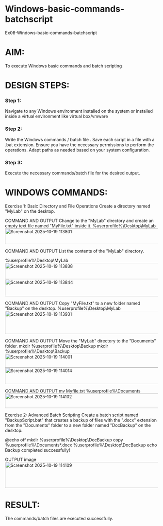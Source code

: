 # Windows-basic-commands-batchscript
Ex08-Windows-basic-commands-batchscript

# AIM:
To execute Windows basic commands and batch scripting

# DESIGN STEPS:

### Step 1:

Navigate to any Windows environment installed on the system or installed inside a virtual environment like virtual box/vmware 

### Step 2:

Write the Windows commands / batch file . Save each script in a file with a .bat extension. Ensure you have the necessary permissions to perform the operations. Adapt paths as needed based on your system configuration.
### Step 3:

Execute the necessary commands/batch file for the desired output. 




# WINDOWS COMMANDS:
Exercise 1: Basic Directory and File Operations
Create a directory named "MyLab" on the desktop.

COMMAND AND OUTPUT
Change to the "MyLab" directory and create an empty text file named "MyFile.txt" inside it. %userprofile%\Desktop\MyLab
<img width="842" height="52" alt="Screenshot 2025-10-19 113801" src="https://github.com/user-attachments/assets/938ffaf1-4793-45a0-86b3-c4e8c508e5b4" />


COMMAND AND OUTPUT
List the contents of the "MyLab" directory.

%userprofile%\Desktop\MyLab 
<img width="835" height="53" alt="Screenshot 2025-10-19 113838" src="https://github.com/user-attachments/assets/e82678a0-418e-46e4-839e-33178292c665" />
<img width="962" height="57" alt="Screenshot 2025-10-19 113844" src="https://github.com/user-attachments/assets/663a8328-cb0f-4cb8-9967-6fbd087ccfa8" />

COMMAND AND OUTPUT
Copy "MyFile.txt" to a new folder named "Backup" on the desktop. %userprofile%\Desktop\MyLab 
<img width="843" height="76" alt="Screenshot 2025-10-19 113931" src="https://github.com/user-attachments/assets/80858a9f-0039-4f63-b77c-1492f39a6275" />


COMMAND AND OUTPUT
Move the "MyLab" directory to the "Documents" folder. mkdir %userprofile%\Desktop\Backup mkdir %userprofile%\Desktop\Backup 
<img width="1033" height="45" alt="Screenshot 2025-10-19 114001" src="https://github.com/user-attachments/assets/dbb7218a-d388-4545-8faf-fcc584d80e70" />
<img width="1029" height="55" alt="Screenshot 2025-10-19 114014" src="https://github.com/user-attachments/assets/35f68afe-e17b-4c34-a2c0-ecb4a8ad1699" />


COMMAND AND OUTPUT
mv Myfile.txt %userprofile%\Documents 
<img width="1018" height="48" alt="Screenshot 2025-10-19 114102" src="https://github.com/user-attachments/assets/bfad6970-0558-4c20-9c92-7e018ab352f0" />


Exercise 2: Advanced Batch Scripting
Create a batch script named "BackupScript.bat" that creates a backup of files with the ".docx" extension from the "Documents" folder to a new folder named "DocBackup" on the desktop.

@echo off mkdir %userprofile%\Desktop\DocBackup copy %userprofile%\Documents*.docx %userprofile%\Desktop\DocBackup echo Backup completed successfully!

OUTPUT
image
<img width="885" height="85" alt="Screenshot 2025-10-19 114109" src="https://github.com/user-attachments/assets/0211a770-b403-48f4-9add-81293dc0cf99" />

# RESULT:
The commands/batch files are executed successfully.


